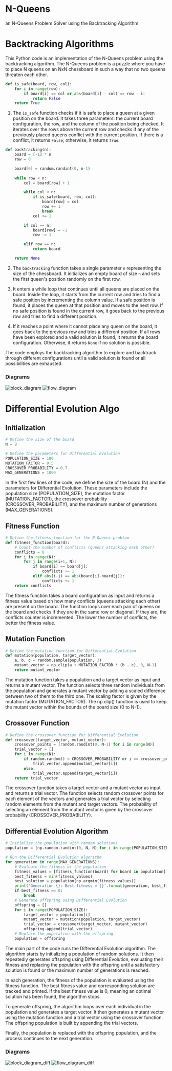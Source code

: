# N-Queens
an N-Queens Problem Solver using the Backtracking Algorithm

# Backtracking Algorithms
This Python code is an implementation of the N-Queens problem using the backtracking algorithm. The N-Queens problem is a puzzle where you have to place N queens on an NxN chessboard in such a way that no two queens threaten each other.

```python
def is_safe(board, row, col):
    for i in range(row):
        if board[i] == col or abs(board[i] - col) == row - i:
            return False
    return True
```

1. The `is_safe` function checks if it is safe to place a queen at a given position on the board. It takes three parameters: the current board configuration, the row, and the column of the position being checked. It iterates over the rows above the current row and checks if any of the previously placed queens conflict with the current position. If there is a conflict, it returns `False`; otherwise, it returns `True`.

```python
def backtracking(n):
    board = [-1] * n
    row = 0

    board[0] = random.randint(0, n-1)
    
    while row < n:
        col = board[row] + 1

        while col < n:
            if is_safe(board, row, col):
                board[row] = col
                row += 1
                break
            col += 1

        if col == n:
            board[row] = -1
            row -= 1

        elif row == n:
            return board

    return None

```

2. The `backtracking` function takes a single parameter `n` representing the size of the chessboard. It initializes an empty board of size `n` and sets the first queen's position randomly on the first row.

3. It enters a while loop that continues until all queens are placed on the board. Inside the loop, it starts from the current row and tries to find a safe position by incrementing the column value. If a safe position is found, it places the queen at that position and moves to the next row. If no safe position is found in the current row, it goes back to the previous row and tries to find a different position.

4. If it reaches a point where it cannot place any queen on the board, it goes back to the previous row and tries a different position. If all rows have been explored and a valid solution is found, it returns the board configuration. Otherwise, it returns `None` if no solution is possible.

The code employs the backtracking algorithm to explore and backtrack through different configurations until a valid solution is found or all possibilities are exhausted.

### Diagrams
![block_diagram](./block_backtrack.jpeg)
![flow_diagram](./flowchart_backtrack.jpeg)


# Differential Evolution Algo

## Initialization

```python
# Define the size of the board
N = 8

# Define the parameters for Differential Evolution
POPULATION_SIZE = 100
MUTATION_FACTOR = 0.5
CROSSOVER_PROBABILITY = 0.7
MAX_GENERATIONS = 1000
```

In the first few lines of the code, we define the size of the board (N) and the parameters for Differential Evolution. These parameters include the population size (POPULATION_SIZE), the mutation factor (MUTATION_FACTOR), the crossover probability (CROSSOVER_PROBABILITY), and the maximum number of generations (MAX_GENERATIONS).

## Fitness Function

```python
# Define the fitness function for the N-Queens problem
def fitness_function(board):
    # Count the number of conflicts (queens attacking each other)
    conflicts = 0
    for i in range(N):
        for j in range(i+1, N):
            if board[i] == board[j]:
                conflicts += 1
            elif abs(i-j) == abs(board[i]-board[j]):
                conflicts += 1
    return conflicts
```

The fitness function takes a board configuration as input and returns a fitness value based on how many conflicts (queens attacking each other) are present on the board. The function loops over each pair of queens on the board and checks if they are in the same row or diagonal. If they are, the conflicts counter is incremented. The lower the number of conflicts, the better the fitness value.

## Mutation Function

```python
# Define the mutation function for Differential Evolution
def mutation(population, target_vector):
    a, b, c = random.sample(population, 3)
    mutant_vector = np.clip(a + MUTATION_FACTOR * (b - c), 0, N-1)
    return mutant_vector
```

The mutation function takes a population and a target vector as input and returns a mutant vector. The function selects three random individuals from the population and generates a mutant vector by adding a scaled difference between two of them to the third one. The scaling factor is given by the mutation factor (MUTATION_FACTOR). The np.clip() function is used to keep the mutant vector within the bounds of the board size (0 to N-1).

## Crossover Function

```python
# Define the crossover function for Differential Evolution
def crossover(target_vector, mutant_vector):
    crossover_points = [random.randint(0, N-1) for i in range(N)]
    trial_vector = []
    for i in range(N):
        if random.random() < CROSSOVER_PROBABILITY or i == crossover_points[i]:
            trial_vector.append(mutant_vector[i])
        else:
            trial_vector.append(target_vector[i])
    return trial_vector
```

The crossover function takes a target vector and a mutant vector as input and returns a trial vector. The function selects random crossover points for each element of the vectors and generates a trial vector by selecting random elements from the mutant and target vectors. The probability of selecting an element from the mutant vector is given by the crossover probability (CROSSOVER_PROBABILITY).

## Differential Evolution Algorithm

```python
# Initialize the population with random solutions
population = [np.random.randint(0, N, N) for i in range(POPULATION_SIZE)]

# Run the Differential Evolution algorithm
for generation in range(MAX_GENERATIONS):
    # Evaluate the fitness of the population
    fitness_values = [fitness_function(board) for board in population]
    best_fitness = min(fitness_values)
    best_solution = population[np.argmin(fitness_values)]
    print('Generation {}: Best fitness = {}'.format(generation, best_fitness))
    if best_fitness == 0:
        break
    # Generate offspring using Differential Evolution
    offspring = []
    for i in range(POPULATION_SIZE):
        target_vector = population[i]
        mutant_vector = mutation(population, target_vector)
        trial_vector = crossover(target_vector, mutant_vector)
        offspring.append(trial_vector)
    # Replace the population with the offspring
    population = offspring
```

The main part of the code runs the Differential Evolution algorithm. The algorithm starts by initializing a population of random solutions. It then repeatedly generates offspring using Differential Evolution, evaluating their fitness and replacing the population with the offspring until a satisfactory solution is found or the maximum number of generations is reached.

In each generation, the fitness of the population is evaluated using the fitness function. The best fitness value and corresponding solution are tracked and printed. If the best fitness value is 0, meaning an optimal solution has been found, the algorithm stops.

To generate offspring, the algorithm loops over each individual in the population and generates a target vector. It then generates a mutant vector using the mutation function and a trial vector using the crossover function. The offspring population is built by appending the trial vectors.

Finally, the population is replaced with the offspring population, and the process continues to the next generation.

### Diagrams
![block_diagram_diff](./block_diff.jpeg)
![flow_diagram_diff](./flowchart_diff.jpeg)